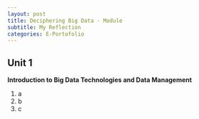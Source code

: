 ```yaml
---
layout: post
title: Deciphering Big Data - Module
subtitle: My Reflection
categories: E-Portofolio
---
```


## Unit 1
<p><strong> Introduction to Big Data Technologies and Data Management </strong><br></p>
 
 <ol>
<li>  a </li>
<li>  b </li>
<li>  c </li>
 </ol>

